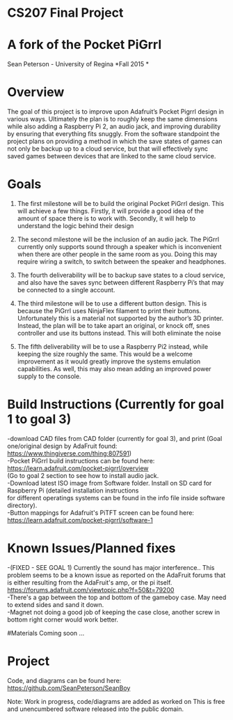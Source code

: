 # CS207 Final Project
# A fork of the Pocket PiGrrl
Sean Peterson - University of Regina
*Fall 2015 *

# Overview
The goal of this project is to improve upon Adafruit’s Pocket Pigrrl design in various ways. Ultimately the plan is to roughly keep the same dimensions while also adding a Raspberry Pi 2, an audio jack, and improving durability by ensuring that everything fits snuggly. From the software standpoint the project plans on providing a method in which the save states of games can not only be backup up to a cloud service, but that will effectively sync saved games between devices that are linked to the same cloud service.

# Goals
1. The first milestone will be to build the original Pocket PiGrrl design. This will achieve a few things. Firstly, it will provide a good idea of the amount of space there is to work with. Secondly, it will help to understand the logic behind their design

2. The second milestone will be the inclusion of an audio jack. The PiGrrl currently only supports sound through a speaker which is inconvenient when there are other people in the same room as you. Doing this may require wiring a switch, to switch between the speaker and headphones.

3. The fourth deliverability will be to backup save states to a cloud service, and also have the saves sync between different Raspberry Pi’s that may be connected to a single account. 

4. The third milestone will be to use a different button design. This is because the PiGrrl uses NinjaFlex filament to print their buttons. Unfortunately this is a material not supported by the author’s 3D printer. Instead, the plan will be to take apart an original, or knock off, snes controller and use its buttons instead. This will both eliminate the noise 

5. The fifth deliverability will be to use a Raspberry Pi2 instead, while keeping the size roughly the same. This would be a welcome improvement as it would greatly improve the systems emulation capabilities. As well, this may also mean adding an improved power supply to the console. 

<h1>Build Instructions (Currently for goal 1 to goal 3)</h1>

-download CAD files from CAD folder (currently for goal 3), and print (Goal one/original design by AdaFruit found: https://www.thingiverse.com/thing:807591) <br>
-Pocket PiGrrl build instructions can be found here: https://learn.adafruit.com/pocket-pigrrl/overview <br>
(Go to goal 2 section to see how to install audio jack. <br>
-Download latest ISO image from Software folder. Install on SD card for Raspberry Pi (detailed installation instructions <br>
for different operatings systems can be found in the info file inside software directory). <br>
-Button mappings for Adafruit's PiTFT screen can be found here: https://learn.adafruit.com/pocket-pigrrl/software-1 <br>

# Known Issues/Planned fixes
-(FIXED - SEE GOAL 1) Currently the sound has major interference.. This problem seems to be a known issue as reported on the AdaFruit forums that is either resulting from the AdaFruit's amp, or the pi itself. <https://forums.adafruit.com/viewtopic.php?f=50&t=79200> <br>
-There's a gap between the top and bottom of the gameboy case. May need to extend sides and sand it down.<br>
-Magnet not doing a good job of keeping the case close, another screw in bottom right corner would work better. <br>

#Materials
Coming soon ...

# Project
Code, and diagrams can be found here: https://github.com/SeanPeterson/SeanBoy

Note: Work in progress, code/diagrams are added as worked on
This is free and unencumbered software released into the public domain.
